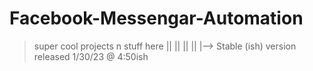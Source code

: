 # Facebook-Messengar-Automation

> super cool projects n stuff here
||
||
||
||
|--> Stable (ish) version released 1/30/23 @ 4:50ish

